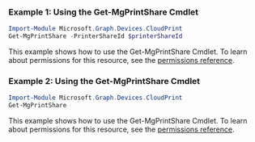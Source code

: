 ### Example 1: Using the Get-MgPrintShare Cmdlet
```powershell
Import-Module Microsoft.Graph.Devices.CloudPrint
Get-MgPrintShare -PrinterShareId $printerShareId
```
This example shows how to use the Get-MgPrintShare Cmdlet.
To learn about permissions for this resource, see the [permissions reference](/graph/permissions-reference).
### Example 2: Using the Get-MgPrintShare Cmdlet
```powershell
Import-Module Microsoft.Graph.Devices.CloudPrint
Get-MgPrintShare
```
This example shows how to use the Get-MgPrintShare Cmdlet.
To learn about permissions for this resource, see the [permissions reference](/graph/permissions-reference).
